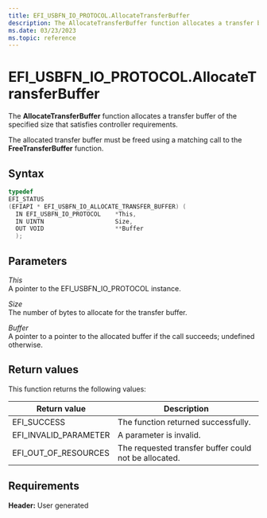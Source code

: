 ```yaml
---
title: EFI_USBFN_IO_PROTOCOL.AllocateTransferBuffer
description: The AllocateTransferBuffer function allocates a transfer buffer of the specified size that satisfies controller requirements.
ms.date: 03/23/2023
ms.topic: reference
---
```


# EFI_USBFN_IO_PROTOCOL.AllocateTransferBuffer

The **AllocateTransferBuffer** function allocates a transfer buffer of the specified size that satisfies controller requirements.

The allocated transfer buffer must be freed using a matching call to the **FreeTransferBuffer** function.

## Syntax

```cpp
typedef
EFI_STATUS
(EFIAPI * EFI_USBFN_IO_ALLOCATE_TRANSFER_BUFFER) (
  IN EFI_USBFN_IO_PROTOCOL    *This,
  IN UINTN                    Size,
  OUT VOID                    **Buffer
  );
```

## Parameters

*This*  
A pointer to the EFI_USBFN_IO_PROTOCOL instance.

*Size*  
The number of bytes to allocate for the transfer buffer.

*Buffer*  
A pointer to a pointer to the allocated buffer if the call succeeds; undefined otherwise.

## Return values

This function returns the following values:

| Return value | Description |
|--|--|
| EFI_SUCCESS | The function returned successfully. |
| EFI_INVALID_PARAMETER | A parameter is invalid. |
| EFI_OUT_OF_RESOURCES | The requested transfer buffer could not be allocated. |

## Requirements

**Header:** User generated
